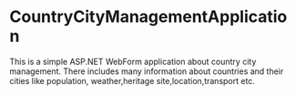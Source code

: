 # CountryCityManagementApplication
This is a simple ASP.NET WebForm application about country city management.
There includes many information about countries and their cities like population,
weather,heritage site,location,transport etc.
